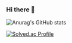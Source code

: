 ### Hi there 👋

<!--
**caseBread/caseBread** is a ✨ _special_ ✨ repository because its `README.md` (this file) appears on your GitHub profile.

Here are some ideas to get you started:

- 🔭 I’m currently working on ...
- 🌱 I’m currently learning ...
- 👯 I’m looking to collaborate on ...
- 🤔 I’m looking for help with ...
- 💬 Ask me about ...
- 📫 How to reach me: ...
- 😄 Pronouns: ...
- ⚡ Fun fact: ...
-->



![Anurag's GitHub stats](https://github-readme-stats.vercel.app/api?username=caseBread&show_icons=true&theme=radical)

[![Solved.ac Profile](http://mazassumnida.wtf/api/v2/generate_badge?boj=kgu0515)](https://solved.ac/kgu0515/)
